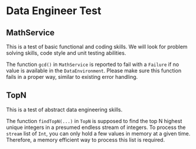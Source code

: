 # Data Engineer Test

## MathService
This is a test of basic functional and coding skills. We will look for problem solving skills, code style and unit testing abilities.

The function `gcd()` in `MathService` is reported to fail with a `Failure` if no value is available in the `DataEnvironment`.
Please make sure this function fails in a proper way, similar to existing error handling.

## TopN
This is a test of abstract data engineering skills.

The function `findTopN(...)` in `TopN` is supposed to find the top N highest unique integers in a presumed endless stream of integers.
To process the `stream` list of `Int`, you can only hold a few values in memory at a given time. Therefore, a memory efficient way to process
this list is required.